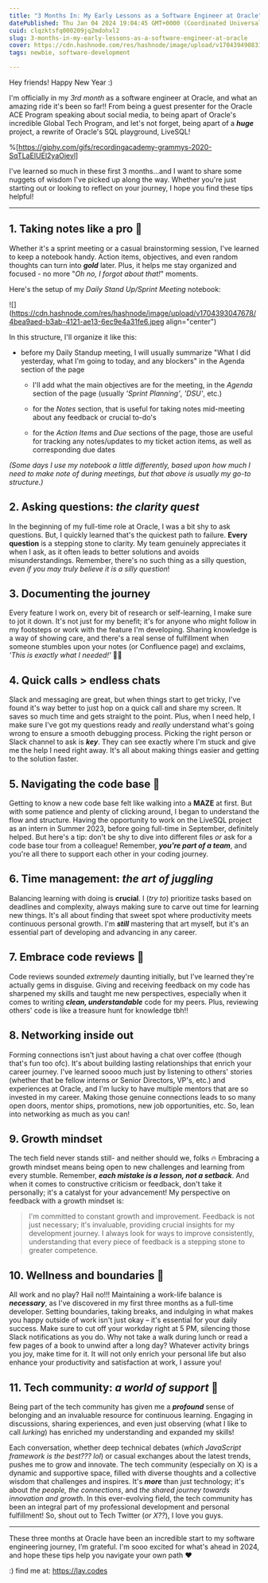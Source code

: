 ```yaml
---
title: "3 Months In: My Early Lessons as a Software Engineer at Oracle"
datePublished: Thu Jan 04 2024 19:04:45 GMT+0000 (Coordinated Universal Time)
cuid: clqzktsfq000209jq2mdohxl2
slug: 3-months-in-my-early-lessons-as-a-software-engineer-at-oracle
cover: https://cdn.hashnode.com/res/hashnode/image/upload/v1704394908319/d1893b90-7191-4256-888b-d9f995ccd5ee.png
tags: newbie, software-development

---
```


Hey friends! Happy New Year :)

I'm officially in my *3rd month* as a software engineer at Oracle, and what an amazing ride it's been so far!! From being a guest presenter for the Oracle ACE Program speaking about social media, to being apart of Oracle's incredible Global Tech Program, and let's not forget, being apart of a ***huge*** project, a rewrite of Oracle's SQL playground, LiveSQL!

%[https://giphy.com/gifs/recordingacademy-grammys-2020-SqTLaEIUEl2yaOievl] 

I've learned so much in these first 3 months...and I want to share some nuggets of wisdom I've picked up along the way. Whether you're just starting out or looking to reflect on your journey, I hope you find these tips helpful!

---

## 1\. Taking notes like a pro 📝

Whether it's a sprint meeting or a casual brainstorming session, I've learned to keep a notebook handy. Action items, objectives, and even random thoughts can turn into ***gold*** later. Plus, it helps me stay organized and focused - no more "*Oh no, I forgot about that!*" moments.

Here's the setup of my *Daily Stand Up/Sprint Meeting* notebook:

![](https://cdn.hashnode.com/res/hashnode/image/upload/v1704393047678/4bea9aed-b3ab-4121-ae13-6ec9e4a31fe6.jpeg align="center")

In this structure, I'll organize it like this:

* before my Daily Standup meeting, I will usually summarize "What I did yesterday, what I'm going to today, and any blockers" in the Agenda section of the page
    
    * I'll add what the main objectives are for the meeting, in the *Agenda* section of the page (usually *'Sprint Planning'*, *'DSU'*, etc.)
        
    * for the *Notes* section, that is useful for taking notes mid-meeting about any feedback or crucial to-do's
        
    * for the *Action Items* and *Due* sections of the page, those are useful for tracking any notes/updates to my ticket action items, as well as corresponding due dates
        

*(Some days I use my notebook a little differently, based upon how much I need to make note of during meetings, but that above is usually my go-to structure.)*

## 2\. Asking questions: *the clarity quest*

In the beginning of my full-time role at Oracle, I was a bit shy to ask questions. But, I quickly learned that's the quickest path to failure. **Every question** is a stepping stone to clarity. My team genuinely appreciates it when I ask, as it often leads to better solutions and avoids misunderstandings. Remember, there's no such thing as a silly question, *even if you may truly believe it is a silly question*!

## 3\. Documenting the journey

Every feature I work on, every bit of research or self-learning, I make sure to jot it down. It's not just for my benefit; it's for anyone who might follow in my footsteps or work with the feature I'm developing. Sharing knowledge is a way of showing care, and there's a real sense of fulfillment when someone stumbles upon your notes (or Confluence page) and exclaims, *'This is exactly what I needed!'* 😮‍💨

## 4\. Quick calls &gt; endless chats

Slack and messaging are great, but when things start to get tricky, I've found it's way better to just hop on a quick call and share my screen. It saves so much time and gets straight to the point. Plus, when I need help, I make sure I've got my questions ready and *really* understand what's going wrong to ensure a smooth debugging process. Picking the right person or Slack channel to ask is ***key***. They can see exactly where I'm stuck and give me the help I need right away. It's all about making things easier and getting to the solution faster.

## 5\. Navigating the code base 🧭

Getting to know a new code base felt like walking into a **MAZE** at first. But with some patience and plenty of clicking around, I began to understand the flow and structure. Having the opportunity to work on the LiveSQL project as an intern in Summer 2023, before going full-time in September, definitely helped. But here's a tip: don't be shy to dive into different files *or* ask for a code base tour from a colleague! Remember, ***you're part of a team***, and you're all there to support each other in your coding journey.

## 6\. Time management: *the art of juggling*

Balancing learning with doing is **crucial**. I (*try to*) prioritize tasks based on deadlines and complexity, always making sure to carve out time for learning new things. It's all about finding that sweet spot where productivity meets continuous personal growth. I'm ***still*** mastering that art myself, but it's an essential part of developing and advancing in any career.

## 7\. Embrace code reviews 🤝

Code reviews sounded *extremely* daunting initially, but I've learned they're actually gems in disguise. Giving and receiving feedback on my code has sharpened my skills and taught me new perspectives, especially when it comes to writing ***clean, understandable*** code for my peers. Plus, reviewing others' code is like a treasure hunt for knowledge tbh!!

## 8\. Networking inside out

Forming connections isn't just about having a chat over coffee (though that's fun too ofc). It's about building lasting relationships that enrich your career journey. I've learned soooo much just by listening to others' stories (whether that be fellow interns or Senior Directors, VP's, etc.) and experiences at Oracle, and I'm lucky to have multiple mentors that are so invested in my career. Making those genuine connections leads to so many open doors, mentor ships, promotions, new job opportunities, etc. So, lean into networking as much as you can!

## 9\. Growth mindset

The tech field never stands still- and neither should we, folks 🔥 Embracing a growth mindset means being open to new challenges and learning from every stumble. Remember, ***each mistake is a lesson, not a setback***. And when it comes to constructive criticism or feedback, don't take it personally; it's a catalyst for your advancement! My perspective on feedback with a growth mindset is:

> I'm committed to constant growth and improvement. Feedback is not just necessary; it's invaluable, providing crucial insights for my development journey. I always look for ways to improve consistently, understanding that every piece of feedback is a stepping stone to greater competence.

## 10\. Wellness and boundaries 🛀

All work and no play? Hail no!!! Maintaining a work-life balance is ***necessary***, as I've discovered in my first three months as a full-time developer. Setting boundaries, taking breaks, and indulging in what makes you happy outside of work isn't just okay – it's essential for your daily success. Make sure to cut off your workday right at 5 PM, silencing those Slack notifications as you do. Why not take a walk during lunch or read a few pages of a book to unwind after a long day? Whatever activity brings you joy, make time for it. It will not only enrich your personal life but also enhance your productivity and satisfaction at work, I assure you!

## 11\. Tech community: *a world of support* 🌟

Being part of the tech community has given me a ***profound*** sense of belonging and an invaluable resource for continuous learning. Engaging in discussions, sharing experiences, and even just observing (what I like to call *lurking*) has enriched my understanding and expanded my skills!

Each conversation, whether deep technical debates (*which JavaScript framework is the best??? lol*) or casual exchanges about the latest trends, pushes me to grow and innovate. The tech community (especially on X) is a dynamic and supportive space, filled with diverse thoughts and a collective wisdom that challenges and inspires. It's ***more*** than just technology; it's about *the people, the connections*, and *the shared journey towards innovation and growth*. In this ever-evolving field, the tech community has been an integral part of my professional development and personal fulfillment! So, shout out to Tech Twitter (*or X??*), I love you guys.

---

These three months at Oracle have been an incredible start to my software engineering journey, I’m grateful. I'm sooo excited for what's ahead in 2024, and hope these tips help you navigate your own path ♥️

:) find me at: https://lay.codes